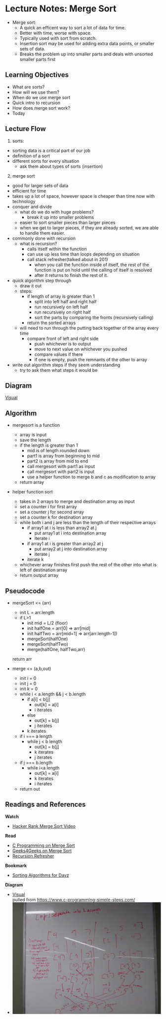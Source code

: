 # Lecture Notes: Merge Sort
  
* Merge sort: 
  * A quick an efficent way to sort a lot of data for time.   
  * Better with time, worse with space.   
  * Typically used with sort from scratch.  
  * Insertion sort may be used for adding extra data points, or smaller sets of data.  
  * Breaks the problem up into smaller parts and deals with unsorted smaller parts first

## Learning Objectives
* What are sorts?
* How will we use them?
* When do we use merge sort 
* Quick intro to recursion
* How does merge sort work?
* Today

## Lecture Flow

1) sorts:   
* sorting data is a critical part of our job
* definition of a sort
* different sorts for every situation
  * ask them about types of sorts (insertion)
2) merge sort 
* good for larger sets of data
* efficient for time
* takes up a lot of space, however space is cheaper than time now with technology
* conquer and divide
  * what do we do with huge problems?
    * break it up into smaller problems
  * easier to sort smaller pieces than larger pieces
  * when we get to larger pieces, if they are already sorted, we are able to handle them easier.
* commonly done with recursion
  * what is recursion?
    * calls itself within the function
    * can use up less time than loops depending on situation
    * call stack refresher(talked about in 201)
      * when you call the function inside of itself, the rest of the function is put on hold until the calling of itself is resolved
      * after it returns to finish the rest of it.
* quick algorithm step through
  * draw it out
  * steps: 
    * if length of array is greater than 1
      * split into left half and right half
      * run recursively on left half
      * run recursively on right half
      * sort the parts by comparing the fronts (recursively calling)
    * return the sorted arrays
  * will need to run through the putting back together of the array every time
    * compare front of left and right side
      * push whichever is to output
      * move to next value on whichever you pushed
      * compare values if there
      * if one is empty, push the remnants of the other to array
* write out algorithm steps if they seem understanding
  * try to ask them what steps it would be
## Diagram

[Visual](https://www.c-programming-simple-steps.com/images/merge-sort-visual.png)

## Algorithm

* mergesort is a function 
  * array is input
  * save the length
  * if the length is greater than 1
    * mid is of length rounded down
    * part1 is array from beginning to mid
    * part2 is array from mid to end
    * call mergesort with part1 as input
    * call mergesort with part2 is input
    * use a helper function to merge b and c as modification to array
  * return array 
  
* helper function sort
  * takes in 2 arrays to merge and destination array as input
  * set a counter i for first array
  * set a counter j for second array
  * set a counter k for destination array
  * while both i and j are less than the length of their respective arrays
    * if array1 at i is less than array2 at j
      * put array1 at i into destination array
      * iterate i
    * if array1 at i is greater than array2 at j
      * put array2 at j into destination array
      * iterate j
    * iterate k
  * whichever array finishes first push the rest of the other into what is left of destination array
  * return output array

   



## Pseudocode

* mergeSort <= (arr)
  * init L = arr.length
  * if L>1
    * init mid = L/2 (floor)
    * init halfOne = arr[0] => arr[mid]
    * init halfTwo = arr[mid=1] => arr[arr.length-1])
    * mergeSort(halfOne)
    * mergeSort(halfTwo)
    * merge(halfOne, halfTwo,arr)
  
  return arr
  
* merge <= (a,b,out)  
  * init i = 0  
  * init j = 0  
  * init k = 0  
  * while i < a.length && j < b.length  
    * if a[i] < b[j]   
      * out[k] = a[i]   
      * i iterates   
    * else    
      * out[k] = b[j]  
      * j iterates  
    * k iterates     
  * if i === a length   
    * while j < b length  
      * out[k] = b[j]  
      * k iterates     
      * j iterates     
  * if j === b.length   
    * while i<a length   
      * out[k] = a[i]  
      * k iterates     
      * i iterates     
  * return out  
  

## Readings and References

**Watch**

* [Hacker Rank Merge Sort Video](https://www.youtube.com/watch?v=KF2j-9iSf4Q)

**Read**

* [C Programming on Merge Sort](https://www.c-programming-simple-steps.com/merge-sort.html)
* [Geeks4Geeks on Merge Sort](https://www.geeksforgeeks.org/merge-sort/)
* [Recursion Refresher](https://medium.freecodecamp.org/how-recursion-works-explained-with-flowcharts-and-a-video-de61f40cb7f9)

**Bookmark**

* [Sorting Algorithms for Dayz](https://www.geeksforgeeks.org/sorting-algorithms/)

**Diagram**
* [Visual](https://www.c-programming-simple-steps.com/images/merge-sort-visual.png)  
pulled from https://www.c-programming-simple-steps.com/
* ![Step Through on a white board(Messy)](./StepThrough.jpg)
